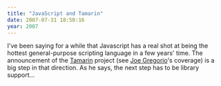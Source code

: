 ```yaml
---
title: "JavaScript and Tamarin"
date: 2007-07-31 18:58:16
year: 2007
---
```

I've been saying for a while that Javascript has a real shot at being the hottest general-purpose scripting language in a few years' time.  The announcement of the <a href="http://www.mozilla.org/projects/tamarin/">Tamarin</a> project (see <a href="http://bitworking.org/news/225/JavaScript-Everywhere">Joe Gregorio</a>'s coverage) is a big step in that direction. As he says, the next step has to be library support…
